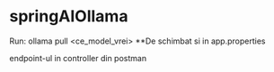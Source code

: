 # springAIOllama

Run:
ollama pull <ce_model_vrei>
**De schimbat si in app.properties

endpoint-ul in controller din postman

